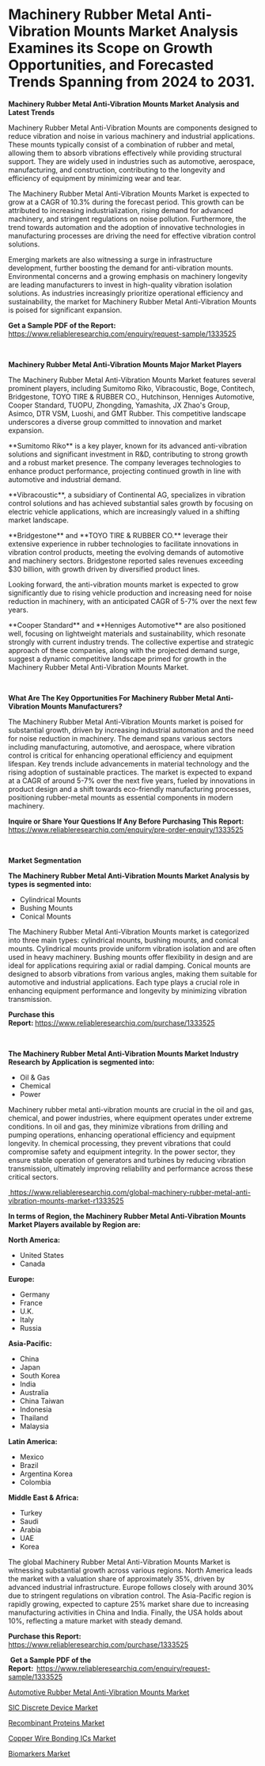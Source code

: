 <p><h1>Machinery Rubber Metal Anti-Vibration Mounts Market Analysis Examines its Scope on Growth Opportunities, and Forecasted Trends Spanning from 2024 to 2031.</h1></p><p><strong>Machinery Rubber Metal Anti-Vibration Mounts Market Analysis and Latest Trends</strong></p>
<p><p>Machinery Rubber Metal Anti-Vibration Mounts are components designed to reduce vibration and noise in various machinery and industrial applications. These mounts typically consist of a combination of rubber and metal, allowing them to absorb vibrations effectively while providing structural support. They are widely used in industries such as automotive, aerospace, manufacturing, and construction, contributing to the longevity and efficiency of equipment by minimizing wear and tear.</p><p>The Machinery Rubber Metal Anti-Vibration Mounts Market is expected to grow at a CAGR of 10.3% during the forecast period. This growth can be attributed to increasing industrialization, rising demand for advanced machinery, and stringent regulations on noise pollution. Furthermore, the trend towards automation and the adoption of innovative technologies in manufacturing processes are driving the need for effective vibration control solutions. </p><p>Emerging markets are also witnessing a surge in infrastructure development, further boosting the demand for anti-vibration mounts. Environmental concerns and a growing emphasis on machinery longevity are leading manufacturers to invest in high-quality vibration isolation solutions. As industries increasingly prioritize operational efficiency and sustainability, the market for Machinery Rubber Metal Anti-Vibration Mounts is poised for significant expansion.</p></p>
<p><strong>Get a Sample PDF of the Report:&nbsp;</strong> <a href="https://www.reliableresearchiq.com/enquiry/request-sample/1333525?utm_campaign=1257&utm_medium=2&utm_source=Github&utm_content=ia&utm_term=01102024&utm_id=machinery-rubber-metal-anti-vibration-mounts">https://www.reliableresearchiq.com/enquiry/request-sample/1333525</a></p>
<p>&nbsp;</p>
<p><strong>Machinery Rubber Metal Anti-Vibration Mounts Major Market Players</strong></p>
<p><p>The Machinery Rubber Metal Anti-Vibration Mounts Market features several prominent players, including Sumitomo Riko, Vibracoustic, Boge, Contitech, Bridgestone, TOYO TIRE & RUBBER CO., Hutchinson, Henniges Automotive, Cooper Standard, TUOPU, Zhongding, Yamashita, JX Zhao's Group, Asimco, DTR VSM, Luoshi, and GMT Rubber. This competitive landscape underscores a diverse group committed to innovation and market expansion.</p><p>**Sumitomo Riko** is a key player, known for its advanced anti-vibration solutions and significant investment in R&D, contributing to strong growth and a robust market presence. The company leverages technologies to enhance product performance, projecting continued growth in line with automotive and industrial demand.</p><p>**Vibracoustic**, a subsidiary of Continental AG, specializes in vibration control solutions and has achieved substantial sales growth by focusing on electric vehicle applications, which are increasingly valued in a shifting market landscape.</p><p>**Bridgestone** and **TOYO TIRE & RUBBER CO.** leverage their extensive experience in rubber technologies to facilitate innovations in vibration control products, meeting the evolving demands of automotive and machinery sectors. Bridgestone reported sales revenues exceeding $30 billion, with growth driven by diversified product lines.</p><p>Looking forward, the anti-vibration mounts market is expected to grow significantly due to rising vehicle production and increasing need for noise reduction in machinery, with an anticipated CAGR of 5-7% over the next few years.</p><p>**Cooper Standard** and **Henniges Automotive** are also positioned well, focusing on lightweight materials and sustainability, which resonate strongly with current industry trends. The collective expertise and strategic approach of these companies, along with the projected demand surge, suggest a dynamic competitive landscape primed for growth in the Machinery Rubber Metal Anti-Vibration Mounts Market.</p></p>
<p>&nbsp;</p>
<p><strong>What Are The Key Opportunities For Machinery Rubber Metal Anti-Vibration Mounts Manufacturers?</strong></p>
<p><p>The Machinery Rubber Metal Anti-Vibration Mounts market is poised for substantial growth, driven by increasing industrial automation and the need for noise reduction in machinery. The demand spans various sectors including manufacturing, automotive, and aerospace, where vibration control is critical for enhancing operational efficiency and equipment lifespan. Key trends include advancements in material technology and the rising adoption of sustainable practices. The market is expected to expand at a CAGR of around 5-7% over the next five years, fueled by innovations in product design and a shift towards eco-friendly manufacturing processes, positioning rubber-metal mounts as essential components in modern machinery.</p></p>
<p><strong>Inquire or Share Your Questions If Any Before Purchasing This Report:</strong> <a href="https://www.reliableresearchiq.com/enquiry/pre-order-enquiry/1333525?utm_campaign=1257&utm_medium=2&utm_source=Github&utm_content=ia&utm_term=01102024&utm_id=machinery-rubber-metal-anti-vibration-mounts">https://www.reliableresearchiq.com/enquiry/pre-order-enquiry/1333525</a></p>
<p>&nbsp;</p>
<p><strong>Market Segmentation</strong></p>
<p><strong>The Machinery Rubber Metal Anti-Vibration Mounts Market Analysis by types is segmented into:</strong></p>
<p><ul><li>Cylindrical Mounts</li><li>Bushing Mounts</li><li>Conical Mounts</li></ul></p>
<p><p>The Machinery Rubber Metal Anti-Vibration Mounts market is categorized into three main types: cylindrical mounts, bushing mounts, and conical mounts. Cylindrical mounts provide uniform vibration isolation and are often used in heavy machinery. Bushing mounts offer flexibility in design and are ideal for applications requiring axial or radial damping. Conical mounts are designed to absorb vibrations from various angles, making them suitable for automotive and industrial applications. Each type plays a crucial role in enhancing equipment performance and longevity by minimizing vibration transmission.</p></p>
<p><strong>Purchase this Report:&nbsp;</strong><a href="https://www.reliableresearchiq.com/purchase/1333525?utm_campaign=1257&utm_medium=2&utm_source=Github&utm_content=ia&utm_term=01102024&utm_id=machinery-rubber-metal-anti-vibration-mounts">https://www.reliableresearchiq.com/purchase/1333525</a></p>
<p>&nbsp;</p>
<p><strong>The Machinery Rubber Metal Anti-Vibration Mounts Market Industry Research by Application is segmented into:</strong></p>
<p><ul><li>Oil & Gas</li><li>Chemical</li><li>Power</li></ul></p>
<p><p>Machinery rubber metal anti-vibration mounts are crucial in the oil and gas, chemical, and power industries, where equipment operates under extreme conditions. In oil and gas, they minimize vibrations from drilling and pumping operations, enhancing operational efficiency and equipment longevity. In chemical processing, they prevent vibrations that could compromise safety and equipment integrity. In the power sector, they ensure stable operation of generators and turbines by reducing vibration transmission, ultimately improving reliability and performance across these critical sectors.</p></p>
<p><a href="https://www.reliableresearchiq.com/global-machinery-rubber-metal-anti-vibration-mounts-market-r1333525?utm_campaign=1257&utm_medium=2&utm_source=Github&utm_content=ia&utm_term=01102024&utm_id=machinery-rubber-metal-anti-vibration-mounts">&nbsp;https://www.reliableresearchiq.com/global-machinery-rubber-metal-anti-vibration-mounts-market-r1333525</a></p>
<p><strong>In terms of Region, the Machinery Rubber Metal Anti-Vibration Mounts Market Players available by Region are:</strong></p>
<p>
    <p> <strong> North America: </strong>
        <ul>
            <li>United States</li>
            <li>Canada</li>
        </ul>
        </p> 
    <p> <strong> Europe: </strong>
        <ul>
            <li>Germany</li>
            <li>France</li>
            <li>U.K.</li>
            <li>Italy</li>
            <li>Russia</li>
        </ul>
        </p> 
    <p> <strong> Asia-Pacific: </strong>
        <ul>
            <li>China</li>
            <li>Japan</li>
            <li>South Korea</li>
            <li>India</li>
            <li>Australia</li>
            <li>China Taiwan</li>
            <li>Indonesia</li>
            <li>Thailand</li>
            <li>Malaysia</li>
        </ul>
        </p> 
    <p> <strong> Latin America: </strong>
        <ul>
            <li>Mexico</li>
            <li>Brazil</li>
            <li>Argentina Korea</li>
            <li>Colombia</li>
        </ul>
        </p> 
    <p> <strong> Middle East & Africa: </strong>
        <ul>
            <li>Turkey</li>
            <li>Saudi</li>
            <li>Arabia</li>
            <li>UAE</li>
            <li>Korea</li>
        </ul>
    </p>
    </p>
<p><p>The global Machinery Rubber Metal Anti-Vibration Mounts Market is witnessing substantial growth across various regions. North America leads the market with a valuation share of approximately 35%, driven by advanced industrial infrastructure. Europe follows closely with around 30% due to stringent regulations on vibration control. The Asia-Pacific region is rapidly growing, expected to capture 25% market share due to increasing manufacturing activities in China and India. Finally, the USA holds about 10%, reflecting a mature market with steady demand.</p></p>
<p><strong>Purchase this Report: </strong><a href="https://www.reliableresearchiq.com/purchase/1333525?utm_campaign=1257&utm_medium=2&utm_source=Github&utm_content=ia&utm_term=01102024&utm_id=machinery-rubber-metal-anti-vibration-mounts">https://www.reliableresearchiq.com/purchase/1333525</a></p>
<p>&nbsp;<strong>Get a Sample PDF of the Report:&nbsp;&nbsp;</strong><a href="https://www.reliableresearchiq.com/enquiry/request-sample/1333525?utm_campaign=1257&utm_medium=2&utm_source=Github&utm_content=ia&utm_term=01102024&utm_id=machinery-rubber-metal-anti-vibration-mounts">https://www.reliableresearchiq.com/enquiry/request-sample/1333525</a></p>
<p><strong></strong></p>
<p><p><a href="https://github.com/irfadac/Market-Research-Report-List-5/blob/main/automotive-rubber-metal-anti-vibration-mounts-market.md?utm_campaign=1257&utm_medium=2&utm_source=Github&utm_content=ia&utm_term=01102024&utm_id=machinery-rubber-metal-anti-vibration-mounts">Automotive Rubber Metal Anti-Vibration Mounts Market</a></p><p><a href="https://issuu.com/reportprime-2/docs/sic-discrete-device-market-size-203_ee265627ff66f2?utm_campaign=1257&utm_medium=2&utm_source=Github&utm_content=ia&utm_term=01102024&utm_id=machinery-rubber-metal-anti-vibration-mounts">SIC Discrete Device Market</a></p><p><a href="https://www.linkedin.com/pulse/recombinant-proteins-market-size-growth-industry-analysis-mvdre?utm_campaign=1257&utm_medium=2&utm_source=Github&utm_content=ia&utm_term=01102024&utm_id=machinery-rubber-metal-anti-vibration-mounts">Recombinant Proteins Market</a></p><p><a href="https://issuu.com/reportprime-2/docs/copper-wire-bonding-ics-market-size_cafaad4474bba0?utm_campaign=1257&utm_medium=2&utm_source=Github&utm_content=ia&utm_term=01102024&utm_id=machinery-rubber-metal-anti-vibration-mounts">Copper Wire Bonding ICs Market</a></p><p><a href="https://www.linkedin.com/pulse/global-biomarkers-market-size-expected-reach-cagr-57-z457f?utm_campaign=1257&utm_medium=2&utm_source=Github&utm_content=ia&utm_term=01102024&utm_id=machinery-rubber-metal-anti-vibration-mounts">Biomarkers Market</a></p></p>